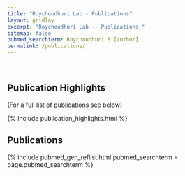 ```yaml
---
title: "Roychoudhuri Lab - Publications"
layout: gridlay
excerpt: "Roychoudhuri Lab -- Publications."
sitemap: false
pubmed_searchterm: Roychoudhuri R [author]
permalink: /publications/
---
```


<br />

## Publication Highlights
(For a full list of publications see below)

{% include publication_highlights.html %}

## Publications

{% include pubmed_gen_reflist.html pubmed_searchterm = page.pubmed_searchterm %}


